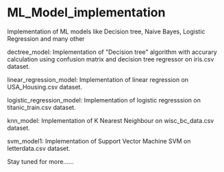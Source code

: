 # ML_Model_implementation
Implementation of ML models like Decision tree, Naive Bayes, Logistic Regression and many other

dectree_model: Implementation of "Decision tree" algorithm with accurary calculation using confusion matrix and decision tree regressor on iris.csv dataset.

linear_regression_model: Implementation of linear regression on USA_Housing.csv dataset.

logistic_regression_model: Implementation of logistic regresssion on titanic_train.csv dataset.

knn_model: Implementation of K Nearest Neighbour on wisc_bc_data.csv dataset.

svm_model1: Implementation of Support Vector Machine SVM on letterdata.csv dataset.

Stay tuned for more......
